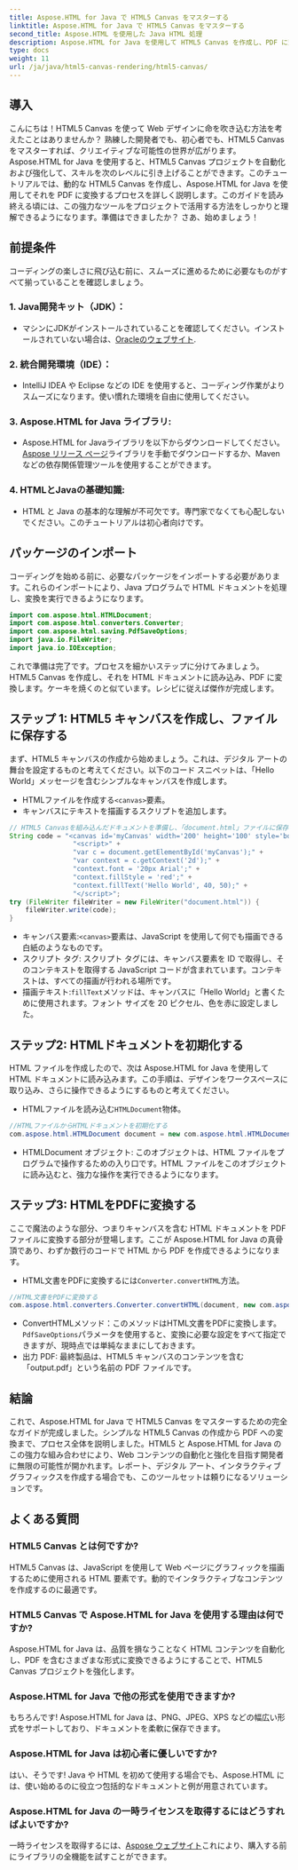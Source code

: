 ```yaml
---
title: Aspose.HTML for Java で HTML5 Canvas をマスターする
linktitle: Aspose.HTML for Java で HTML5 Canvas をマスターする
second_title: Aspose.HTML を使用した Java HTML 処理
description: Aspose.HTML for Java を使用して HTML5 Canvas を作成し、PDF に変換する方法を学びます。このガイドは、Web プロジェクトを強化したい開発者に最適です。
type: docs
weight: 11
url: /ja/java/html5-canvas-rendering/html5-canvas/
---
```

## 導入
こんにちは！HTML5 Canvas を使って Web デザインに命を吹き込む方法を考えたことはありませんか？ 熟練した開発者でも、初心者でも、HTML5 Canvas をマスターすれば、クリエイティブな可能性の世界が広がります。Aspose.HTML for Java を使用すると、HTML5 Canvas プロジェクトを自動化および強化して、スキルを次のレベルに引き上げることができます。このチュートリアルでは、動的な HTML5 Canvas を作成し、Aspose.HTML for Java を使用してそれを PDF に変換するプロセスを詳しく説明します。このガイドを読み終える頃には、この強力なツールをプロジェクトで活用する方法をしっかりと理解できるようになります。準備はできましたか？ さあ、始めましょう！
## 前提条件
コーディングの楽しさに飛び込む前に、スムーズに進めるために必要なものがすべて揃っていることを確認しましょう。
### 1. Java開発キット（JDK）：
   - マシンにJDKがインストールされていることを確認してください。インストールされていない場合は、[Oracleのウェブサイト](https://www.oracle.com/java/technologies/javase-jdk11-downloads.html).
### 2. 統合開発環境（IDE）：
   - IntelliJ IDEA や Eclipse などの IDE を使用すると、コーディング作業がよりスムーズになります。使い慣れた環境を自由に使用してください。
### 3. Aspose.HTML for Java ライブラリ:
   -  Aspose.HTML for Javaライブラリを以下からダウンロードしてください。[Aspose リリース ページ](https://releases.aspose.com/html/java/)ライブラリを手動でダウンロードするか、Maven などの依存関係管理ツールを使用することができます。
### 4. HTMLとJavaの基礎知識:
   - HTML と Java の基本的な理解が不可欠です。専門家でなくても心配しないでください。このチュートリアルは初心者向けです。
## パッケージのインポート
コーディングを始める前に、必要なパッケージをインポートする必要があります。これらのインポートにより、Java プログラムで HTML ドキュメントを処理し、変換を実行できるようになります。
```java
import com.aspose.html.HTMLDocument;
import com.aspose.html.converters.Converter;
import com.aspose.html.saving.PdfSaveOptions;
import java.io.FileWriter;
import java.io.IOException;
```
これで準備は完了です。プロセスを細かいステップに分けてみましょう。HTML5 Canvas を作成し、それを HTML ドキュメントに読み込み、PDF に変換します。ケーキを焼くのと似ています。レシピに従えば傑作が完成します。
## ステップ 1: HTML5 キャンバスを作成し、ファイルに保存する
まず、HTML5 キャンバスの作成から始めましょう。これは、デジタル アートの舞台を設定するものと考えてください。以下のコード スニペットは、「Hello World」メッセージを含むシンプルなキャンバスを作成します。

-  HTMLファイルを作成する`<canvas>`要素。
- キャンバスにテキストを描画するスクリプトを追加します。
```java
// HTML5 Canvasを組み込んだドキュメントを準備し、「document.html」ファイルに保存します。
String code = "<canvas id='myCanvas' width='200' height='100' style='border:1px solid #d3d3d3;'></canvas>" +
				"<script>" +
				"var c = document.getElementById('myCanvas');" +
				"var context = c.getContext('2d');" +
				"context.font = '20px Arial';" +
				"context.fillStyle = 'red';" +
				"context.fillText('Hello World', 40, 50);" +
				"</script>";
try (FileWriter fileWriter = new FileWriter("document.html")) {
    fileWriter.write(code);
}
```

- キャンバス要素:`<canvas>`要素は、JavaScript を使用して何でも描画できる白紙のようなものです。
- スクリプト タグ: スクリプト タグには、キャンバス要素を ID で取得し、そのコンテキストを取得する JavaScript コードが含まれています。コンテキストは、すべての描画が行われる場所です。
- 描画テキスト:`fillText`メソッドは、キャンバスに「Hello World」と書くために使用されます。フォント サイズを 20 ピクセル、色を赤に設定しました。
## ステップ2: HTMLドキュメントを初期化する
HTML ファイルを作成したので、次は Aspose.HTML for Java を使用して HTML ドキュメントに読み込みます。この手順は、デザインをワークスペースに取り込み、さらに操作できるようにするものと考えてください。

-  HTMLファイルを読み込む`HTMLDocument`物体。
```java
//HTMLファイルからHTMLドキュメントを初期化する
com.aspose.html.HTMLDocument document = new com.aspose.html.HTMLDocument("document.html");
```

- HTMLDocument オブジェクト: このオブジェクトは、HTML ファイルをプログラムで操作するための入り口です。HTML ファイルをこのオブジェクトに読み込むと、強力な操作を実行できるようになります。
## ステップ3: HTMLをPDFに変換する
ここで魔法のような部分、つまりキャンバスを含む HTML ドキュメントを PDF ファイルに変換する部分が登場します。ここが Aspose.HTML for Java の真骨頂であり、わずか数行のコードで HTML から PDF を作成できるようになります。

-  HTML文書をPDFに変換するには`Converter.convertHTML`方法。
```java
//HTML文書をPDFに変換する
com.aspose.html.converters.Converter.convertHTML(document, new com.aspose.html.saving.PdfSaveOptions(), "output.pdf");
```

- ConvertHTMLメソッド：このメソッドはHTML文書をPDFに変換します。`PdfSaveOptions`パラメータを使用すると、変換に必要な設定をすべて指定できますが、現時点では単純なままにしておきます。
- 出力 PDF: 最終製品は、HTML5 キャンバスのコンテンツを含む「output.pdf」という名前の PDF ファイルです。

## 結論
これで、Aspose.HTML for Java で HTML5 Canvas をマスターするための完全なガイドが完成しました。シンプルな HTML5 Canvas の作成から PDF への変換まで、プロセス全体を説明しました。HTML5 と Aspose.HTML for Java のこの強力な組み合わせにより、Web コンテンツの自動化と強化を目指す開発者に無限の可能性が開かれます。レポート、デジタル アート、インタラクティブ グラフィックスを作成する場合でも、このツールセットは頼りになるソリューションです。
## よくある質問
### HTML5 Canvas とは何ですか?
HTML5 Canvas は、JavaScript を使用して Web ページにグラフィックを描画するために使用される HTML 要素です。動的でインタラクティブなコンテンツを作成するのに最適です。
### HTML5 Canvas で Aspose.HTML for Java を使用する理由は何ですか?
Aspose.HTML for Java は、品質を損なうことなく HTML コンテンツを自動化し、PDF を含むさまざまな形式に変換できるようにすることで、HTML5 Canvas プロジェクトを強化します。
### Aspose.HTML for Java で他の形式を使用できますか?
もちろんです! Aspose.HTML for Java は、PNG、JPEG、XPS などの幅広い形式をサポートしており、ドキュメントを柔軟に保存できます。
### Aspose.HTML for Java は初心者に優しいですか?
はい、そうです! Java や HTML を初めて使用する場合でも、Aspose.HTML には、使い始めるのに役立つ包括的なドキュメントと例が用意されています。
### Aspose.HTML for Java の一時ライセンスを取得するにはどうすればよいですか?
一時ライセンスを取得するには、[Aspose ウェブサイト](https://purchase.aspose.com/temporary-license/)これにより、購入する前にライブラリの全機能を試すことができます。